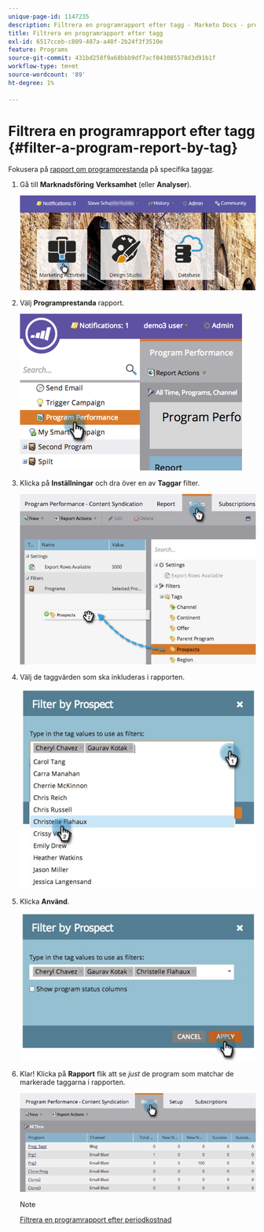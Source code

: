 ```yaml
---
unique-page-id: 1147235
description: Filtrera en programrapport efter tagg - Marketo Docs - produktdokumentation
title: Filtrera en programrapport efter tagg
exl-id: 6517cceb-c809-487a-a40f-2b24f3f3510e
feature: Programs
source-git-commit: 431bd258f9a68bbb9df7acf043085578d3d91b1f
workflow-type: tm+mt
source-wordcount: '89'
ht-degree: 1%

---
```


# Filtrera en programrapport efter tagg {#filter-a-program-report-by-tag}

Fokusera på [rapport om programprestanda](/help/marketo/product-docs/core-marketo-concepts/programs/program-performance-report/create-a-program-performance-report.md) på specifika [taggar](/help/marketo/product-docs/core-marketo-concepts/programs/working-with-programs/understanding-tags.md).

1. Gå till **Marknadsföring** **Verksamhet** (eller **Analyser**).

   ![](assets/login-marketing-activities.png)

1. Välj **Programprestanda** rapport.

   ![](assets/image2014-9-23-16-3a12-3a36.png)

1. Klicka på **Inställningar** och dra över en av **Taggar** filter.

   ![](assets/prospects.jpg)

1. Välj de taggvärden som ska inkluderas i rapporten.

   ![](assets/prospect1.jpg)

1. Klicka **Använd**.

   ![](assets/prospect2.jpg)

1. Klar! Klicka på **Rapport** flik att se _just_ de program som matchar de markerade taggarna i rapporten.

   ![](assets/image2014-9-23-16-3a14-3a42.png)

   >[!NOTE]
   >
   >[Filtrera en programrapport efter periodkostnad](/help/marketo/product-docs/core-marketo-concepts/programs/program-performance-report/filter-a-program-report-by-period-cost.md)
